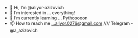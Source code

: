 - 👋 Hi, I’m @aliyor-azizovich
- 👀 I’m interested in ... everything!
- 🌱 I’m currently learning ... Pythooooon
- 📫 How to reach me ...aliyor.0276@gmail.com //// Telegram - @a_azizovich


